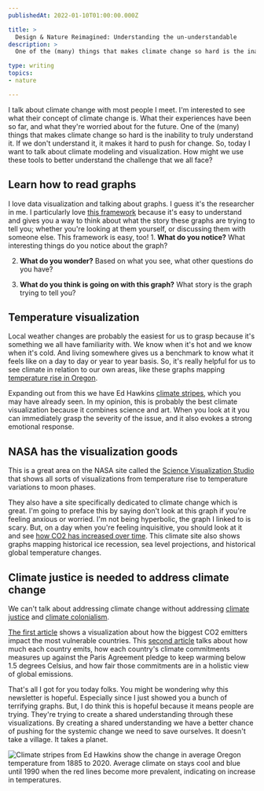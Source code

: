 ```yaml
---
publishedAt: 2022-01-10T01:00:00.000Z

title: >
  Design & Nature Reimagined: Understanding the un-understandable
description: >
  One of the (many) things that makes climate change so hard is the inability to truly understand it. If we don't understand it, it makes it hard to push for change. So, today I want to talk about climate modeling and visualization. How might we use these tools to better understand the challenge that we all face?

type: writing
topics:
- nature

---
```


I talk about climate change with most people I meet. I'm interested to see what their concept of climate change is. What their experiences have been so far, and what they're worried about for the future. One of the (many) things that makes climate change so hard is the inability to truly understand it. If we don't understand it, it makes it hard to push for change. So, today I want to talk about climate modeling and visualization. How might we use these tools to better understand the challenge that we all face?

## Learn how to read graphs

I love data visualization and talking about graphs. I guess it's the researcher in me. I particularly love [this framework](https://www.nytimes.com/2019/02/28/learning/teach-about-climate-change-with-these-24-new-york-times-graphs.html) because it's easy to understand and gives you a way to think about what the story these graphs are trying to tell you; whether you're looking at them yourself, or discussing them with someone else. This framework is easy, too! 1. **What do you notice?** What interesting things do you notice about the graph?

2. **What do you wonder?** Based on what you see, what other questions do you have?

3. **What do you think is going on with this graph?** What story is the graph trying to tell you?



## Temperature visualization

Local weather changes are probably the easiest for us to grasp because it's something we all have familiarity with. We know when it's hot and we know when it's cold. And living somewhere gives us a benchmark to know what it feels like on a day to day or year to year basis. So, it's really helpful for us to see climate in relation to our own areas, like these graphs mapping [temperature rise in Oregon](https://projects.oregonlive.com/weather/temps/).

Expanding out from this we have Ed Hawkins [climate stripes](https://showyourstripes.info/), which you may have already seen. In my opinion, this is probably the best climate visualization because it combines science and art. When you look at it you can immediately grasp the severity of the issue, and it also evokes a strong emotional response.



## NASA has the visualization goods

This is a great area on the NASA site called the [Science Visualization Studio](https://svs.gsfc.nasa.gov/4882) that shows all sorts of visualizations from temperature rise to temperature variations to moon phases.

They also have a site specifically dedicated to climate change which is great. I'm going to preface this by saying don't look at this graph if you're feeling anxious or worried. I'm not being hyperbolic, the graph I linked to is scary. But, on a day when you're feeling inquisitive, you should look at it and see [how CO2 has increased over time](https://climate.nasa.gov/interactives/climate-time-machine/). This climate site also shows graphs mapping historical ice recession, sea level projections, and historical global temperature changes.

## Climate justice is needed to address climate change

We can't talk about addressing climate change without addressing [climate justice](https://e360.yale.edu/features/unequal-impact-the-deep-links-between-inequality-and-climate-change) and [climate colonialism](https://www.goethe.de/ins/ke/en/kul/mag/21689473.html).

[The first article](https://onlinepublichealth.gwu.edu/resources/climate-change-emissions-data/) shows a visualization about how the biggest CO2 emitters impact the most vulnerable countries. This [second article](https://www.nature.com/immersive/d41586-019-02711-4/index.html) talks about how much each country emits, how each country's climate commitments measures up against the Paris Agreement pledge to keep warming below 1.5 degrees Celsius, and how fair those commitments are in a holistic view of global emissions.

That's all I got for you today folks. You might be wondering why this newsletter is hopeful. Especially since I just showed you a bunch of terrifying graphs. But, I do think this is hopeful because it means people are trying. They're trying to create a shared understanding through these visualizations. By creating a shared understanding we have a better chance of pushing for the systemic change we need to save ourselves. It doesn't take a village. It takes a planet.

![Climate stripes from Ed Hawkins show the change in average Oregon temperature from 1885 to 2020. Average climate on stays cool and blue until 1990 when the red lines become more prevalent, indicating on increase in temperatures.](https://cdn.sanity.io/images/xq50spjj/production/cf42cacc9e13b3548140be6c43ab6272e1927e64-3780x2126.jpg)